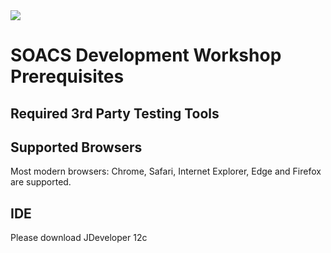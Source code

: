 <img class="float-right" src="https://oracle.github.io/learning-library/workshops/common-content/images/touch-the-cloud/ttc-logo.png">

# SOACS Development Workshop Prerequisites

## Required 3rd Party Testing Tools

## Supported Browsers

Most modern browsers: Chrome, Safari, Internet Explorer, Edge and Firefox are supported.
## IDE

Please download JDeveloper 12c